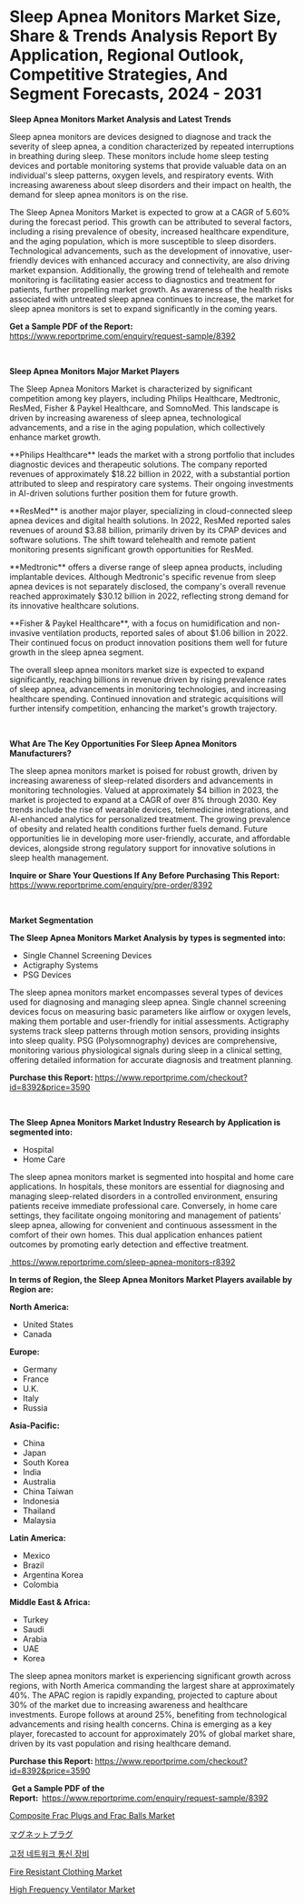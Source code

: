 <p><h1>Sleep Apnea Monitors Market Size, Share & Trends Analysis Report By Application, Regional Outlook, Competitive Strategies, And Segment Forecasts, 2024 - 2031</h1></p><p><strong>Sleep Apnea Monitors Market Analysis and Latest Trends</strong></p>
<p><p>Sleep apnea monitors are devices designed to diagnose and track the severity of sleep apnea, a condition characterized by repeated interruptions in breathing during sleep. These monitors include home sleep testing devices and portable monitoring systems that provide valuable data on an individual's sleep patterns, oxygen levels, and respiratory events. With increasing awareness about sleep disorders and their impact on health, the demand for sleep apnea monitors is on the rise.</p><p>The Sleep Apnea Monitors Market is expected to grow at a CAGR of 5.60% during the forecast period. This growth can be attributed to several factors, including a rising prevalence of obesity, increased healthcare expenditure, and the aging population, which is more susceptible to sleep disorders. Technological advancements, such as the development of innovative, user-friendly devices with enhanced accuracy and connectivity, are also driving market expansion. Additionally, the growing trend of telehealth and remote monitoring is facilitating easier access to diagnostics and treatment for patients, further propelling market growth. As awareness of the health risks associated with untreated sleep apnea continues to increase, the market for sleep apnea monitors is set to expand significantly in the coming years.</p></p>
<p><strong>Get a Sample PDF of the Report:&nbsp;</strong> <a href="https://www.reportprime.com/enquiry/request-sample/8392">https://www.reportprime.com/enquiry/request-sample/8392</a></p>
<p>&nbsp;</p>
<p><strong>Sleep Apnea Monitors Major Market Players</strong></p>
<p><p>The Sleep Apnea Monitors Market is characterized by significant competition among key players, including Philips Healthcare, Medtronic, ResMed, Fisher & Paykel Healthcare, and SomnoMed. This landscape is driven by increasing awareness of sleep apnea, technological advancements, and a rise in the aging population, which collectively enhance market growth.</p><p>**Philips Healthcare** leads the market with a strong portfolio that includes diagnostic devices and therapeutic solutions. The company reported revenues of approximately $18.22 billion in 2022, with a substantial portion attributed to sleep and respiratory care systems. Their ongoing investments in AI-driven solutions further position them for future growth.</p><p>**ResMed** is another major player, specializing in cloud-connected sleep apnea devices and digital health solutions. In 2022, ResMed reported sales revenues of around $3.88 billion, primarily driven by its CPAP devices and software solutions. The shift toward telehealth and remote patient monitoring presents significant growth opportunities for ResMed.</p><p>**Medtronic** offers a diverse range of sleep apnea products, including implantable devices. Although Medtronic's specific revenue from sleep apnea devices is not separately disclosed, the company's overall revenue reached approximately $30.12 billion in 2022, reflecting strong demand for its innovative healthcare solutions.</p><p>**Fisher & Paykel Healthcare**, with a focus on humidification and non-invasive ventilation products, reported sales of about $1.06 billion in 2022. Their continued focus on product innovation positions them well for future growth in the sleep apnea segment.</p><p>The overall sleep apnea monitors market size is expected to expand significantly, reaching billions in revenue driven by rising prevalence rates of sleep apnea, advancements in monitoring technologies, and increasing healthcare spending. Continued innovation and strategic acquisitions will further intensify competition, enhancing the market's growth trajectory.</p></p>
<p>&nbsp;</p>
<p><strong>What Are The Key Opportunities For Sleep Apnea Monitors Manufacturers?</strong></p>
<p><p>The sleep apnea monitors market is poised for robust growth, driven by increasing awareness of sleep-related disorders and advancements in monitoring technologies. Valued at approximately $4 billion in 2023, the market is projected to expand at a CAGR of over 8% through 2030. Key trends include the rise of wearable devices, telemedicine integrations, and AI-enhanced analytics for personalized treatment. The growing prevalence of obesity and related health conditions further fuels demand. Future opportunities lie in developing more user-friendly, accurate, and affordable devices, alongside strong regulatory support for innovative solutions in sleep health management.</p></p>
<p><strong>Inquire or Share Your Questions If Any Before Purchasing This Report:</strong> <a href="https://www.reportprime.com/enquiry/pre-order/8392">https://www.reportprime.com/enquiry/pre-order/8392</a></p>
<p>&nbsp;</p>
<p><strong>Market Segmentation</strong></p>
<p><strong>The Sleep Apnea Monitors Market Analysis by types is segmented into:</strong></p>
<p><ul><li>Single Channel Screening Devices</li><li>Actigraphy Systems</li><li>PSG Devices</li></ul></p>
<p><p>The sleep apnea monitors market encompasses several types of devices used for diagnosing and managing sleep apnea. Single channel screening devices focus on measuring basic parameters like airflow or oxygen levels, making them portable and user-friendly for initial assessments. Actigraphy systems track sleep patterns through motion sensors, providing insights into sleep quality. PSG (Polysomnography) devices are comprehensive, monitoring various physiological signals during sleep in a clinical setting, offering detailed information for accurate diagnosis and treatment planning.</p></p>
<p><strong>Purchase this Report:&nbsp;</strong><a href="https://www.reportprime.com/checkout?id=8392&price=3590">https://www.reportprime.com/checkout?id=8392&price=3590</a></p>
<p>&nbsp;</p>
<p><strong>The Sleep Apnea Monitors Market Industry Research by Application is segmented into:</strong></p>
<p><ul><li>Hospital</li><li>Home Care</li></ul></p>
<p><p>The sleep apnea monitors market is segmented into hospital and home care applications. In hospitals, these monitors are essential for diagnosing and managing sleep-related disorders in a controlled environment, ensuring patients receive immediate professional care. Conversely, in home care settings, they facilitate ongoing monitoring and management of patients' sleep apnea, allowing for convenient and continuous assessment in the comfort of their own homes. This dual application enhances patient outcomes by promoting early detection and effective treatment.</p></p>
<p><a href="https://www.reportprime.com/sleep-apnea-monitors-r8392">&nbsp;https://www.reportprime.com/sleep-apnea-monitors-r8392</a></p>
<p><strong>In terms of Region, the Sleep Apnea Monitors Market Players available by Region are:</strong></p>
<p>
    <p> <strong> North America: </strong>
        <ul>
            <li>United States</li>
            <li>Canada</li>
        </ul>
        </p> 
    <p> <strong> Europe: </strong>
        <ul>
            <li>Germany</li>
            <li>France</li>
            <li>U.K.</li>
            <li>Italy</li>
            <li>Russia</li>
        </ul>
        </p> 
    <p> <strong> Asia-Pacific: </strong>
        <ul>
            <li>China</li>
            <li>Japan</li>
            <li>South Korea</li>
            <li>India</li>
            <li>Australia</li>
            <li>China Taiwan</li>
            <li>Indonesia</li>
            <li>Thailand</li>
            <li>Malaysia</li>
        </ul>
        </p> 
    <p> <strong> Latin America: </strong>
        <ul>
            <li>Mexico</li>
            <li>Brazil</li>
            <li>Argentina Korea</li>
            <li>Colombia</li>
        </ul>
        </p> 
    <p> <strong> Middle East & Africa: </strong>
        <ul>
            <li>Turkey</li>
            <li>Saudi</li>
            <li>Arabia</li>
            <li>UAE</li>
            <li>Korea</li>
        </ul>
    </p>
    </p>
<p><p>The sleep apnea monitors market is experiencing significant growth across regions, with North America commanding the largest share at approximately 40%. The APAC region is rapidly expanding, projected to capture about 30% of the market due to increasing awareness and healthcare investments. Europe follows at around 25%, benefiting from technological advancements and rising health concerns. China is emerging as a key player, forecasted to account for approximately 20% of global market share, driven by its vast population and rising healthcare demand.</p></p>
<p><strong>Purchase this Report: </strong><a href="https://www.reportprime.com/checkout?id=8392&price=3590">https://www.reportprime.com/checkout?id=8392&price=3590</a></p>
<p>&nbsp;<strong>Get a Sample PDF of the Report:&nbsp;&nbsp;</strong><a href="https://www.reportprime.com/enquiry/request-sample/8392">https://www.reportprime.com/enquiry/request-sample/8392</a></p>
<p><strong></strong></p>
<p><p><a href="https://medium.com/@hernandezdorothy026/what-is-composite-frac-plugs-and-frac-balls-market-193b2b8fc56f">Composite Frac Plugs and Frac Balls Market</a></p><p><a href="https://medium.com/@cryptoasu_20150/%E3%83%9E%E3%82%B0%E3%83%8D%E3%83%86%E3%82%A3%E3%83%83%E3%82%AF%E3%83%97%E3%83%A9%E3%82%B0%E3%81%AB%E6%8A%95%E8%B3%87%E3%81%99%E3%81%B9%E3%81%8D%E7%90%86%E7%94%B1%E3%81%AF%E4%BD%95%E3%81%A7%E3%81%99%E3%81%8B-%E5%B8%82%E5%A0%B4%E5%8B%95%E5%90%91-%E5%B8%82%E5%A0%B4%E3%81%AE%E4%B8%BB%E8%A6%81%E8%A3%BD%E5%93%81-%E5%9C%B0%E5%9F%9F%E3%81%AE%E6%88%90%E9%95%B7-2024%E5%B9%B4-2031%E5%B9%B4-61e1d4ecb25a">マグネットプラグ</a></p><p><a href="https://medium.com/@avaoneill70/%EC%84%B8%EA%B3%84-fixed-network-telecom-equipment-market-%EC%9D%80-2024%EC%97%90%EC%84%9C-2031%EB%A1%9C-%EC%97%B0%ED%8F%89%EA%B7%A0-%EC%A6%9D%EA%B0%80%EC%9C%A8%EC%9D%84-%EB%B3%B4%EC%9D%BC-%EA%B2%83%EC%9C%BC%EB%A1%9C-%EC%98%88%EC%83%81%EB%90%A9%EB%8B%88%EB%8B%A4-7065b91bfec9">고정 네트워크 통신 장비</a></p><p><a href="https://www.linkedin.com/pulse/fire-resistant-clothing-industry-sector-market-dynamics-future-4rkjc?trackingId=zODJ8AvjTJO8g7MJY%2FOPAg%3D%3D">Fire Resistant Clothing Market</a></p><p><a href="https://github.com/BesaLoshi2000/Market-Research-Report-List-1/blob/main/high-frequency-ventilator-market.md">High Frequency Ventilator Market</a></p></p>